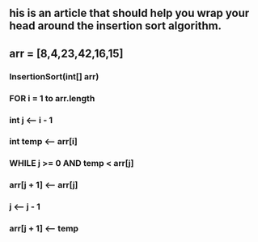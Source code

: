 

## his is an article that should help you wrap your head around the insertion sort algorithm.

## arr = [8,4,23,42,16,15]


### InsertionSort(int[] arr)

### FOR i = 1 to arr.length

### int j <-- i - 1
      
### int temp <-- arr[i]

### WHILE j >= 0 AND temp < arr[j]

### arr[j + 1] <-- arr[j]
        
### j <-- j - 1

### arr[j + 1] <-- temp